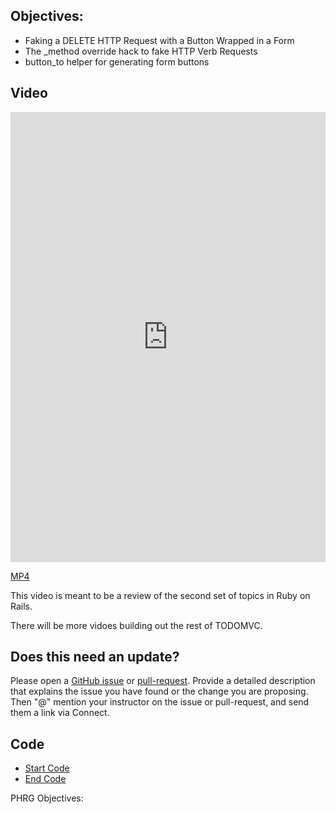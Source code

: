 ## Objectives:

* Faking a DELETE HTTP Request with a Button Wrapped in a Form
* The _method override hack to fake HTTP Verb Requests
* button_to helper for generating form buttons

## Video

<iframe width="100%" height="720" src="https://www.youtube.com/embed/QwtOMp5VD9c?rel=0&amp;showinfo=0" frameborder="0" allowfullscreen></iframe>

[MP4](http://learn-co-videos.s3.amazonaws.com/rails/todomvc-5-delete-item-form-button.mp4)

This video is meant to be a review of the second set of topics in Ruby on Rails.

There will be more vidoes building out the rest of TODOMVC.

## Does this need an update?
 Please open a [GitHub issue](https://github.com/learn-co-curriculum/phrg-todomvc-5-deleting-items/issues) or [pull-request](https://github.com/learn-co-curriculum/phrg-todomvc-5-deleting-items/pulls). Provide a detailed description that explains the issue you have found or the change you are proposing. Then "@" mention your instructor on the issue or pull-request, and send them a link via Connect.
 
## Code

- [Start Code](https://github.com/aviflombaum/todo-mvc-lv/tree/lecture-4)
- [End Code](https://github.com/aviflombaum/todo-mvc-lv/tree/lecture-5)
<p data-visibility='hidden'>PHRG Objectives:</p>
